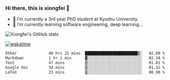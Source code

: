 ### Hi there, this is xiongfei 👋


- 🔭 I’m currently a 3rd year PhD student at Kyushu University.
- 🌱 I’m currently learning software engineering, deep learning...

<!--
**X1on9f31/X1on9f31** is a ✨ _special_ ✨ repository because its `README.md` (this file) appears on your GitHub profile.
Here are some ideas to get you started:
-->

![Xiongfei's GitHub stats](https://github-readme-stats.vercel.app/api?username=X1on9f31)


[![wakatime](https://wakatime.com/badge/user/9e8d5516-d162-43e7-9563-87295d455a71.svg)](https://wakatime.com/@9e8d5516-d162-43e7-9563-87295d455a71)

<!--START_SECTION:waka-->

```txt
Other              40 hrs 25 mins  ███████████████████████▒░   92.89 %
Markdown           1 hr 1 min      ▓░░░░░░░░░░░░░░░░░░░░░░░░   02.34 %
Text               47 mins         ▒░░░░░░░░░░░░░░░░░░░░░░░░   01.81 %
Google Doc         34 mins         ▒░░░░░░░░░░░░░░░░░░░░░░░░   01.32 %
LaTeX              23 mins         ▒░░░░░░░░░░░░░░░░░░░░░░░░   00.90 %
```

<!--END_SECTION:waka-->

